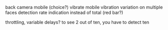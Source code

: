 back camera mobile (choice?)
vibrate mobile
vibration variation on multiple faces
detection rate indication instead of total (red bar?)

throttling, variable delays? to see 2 out of ten, you have to detect ten